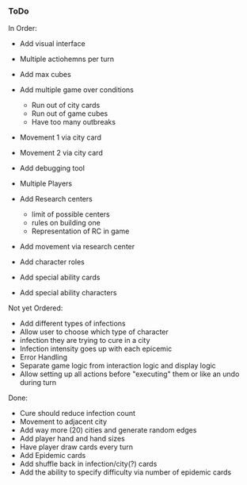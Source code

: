 ### ToDo

In Order:
* Add visual interface

* Multiple actiohemns per turn

* Add max cubes
* Add multiple game over conditions
  * Run out of city cards
  * Run out of game cubes
  * Have too many outbreaks

* Movement 1 via city card
* Movement 2 via city card

* Add debugging tool

* Multiple Players

* Add Research centers
    * limit of possible centers
    * rules on building one
    * Representation of RC in game
* Add movement via research center

* Add character roles
* Add special ability cards
* Add special ability characters

Not yet Ordered:
* Add different types of infections
* Allow user to choose which type of character
* infection they are trying to cure in a city
* Infection intensity goes up with each epicemic
* Error Handling
* Separate game logic from interaction logic and display logic
* Allow setting up all actions before "executing" them or like an undo during turn

Done:
* Cure should reduce infection count
* Movement to adjacent city
* Add way more (20) cities and generate random edges
* Add player hand and hand sizes
* Have player draw cards every turn
* Add Epidemic cards
* Add shuffle back in infection/city(?) cards
* Add the ability to specify difficulty via number of epidemic cards